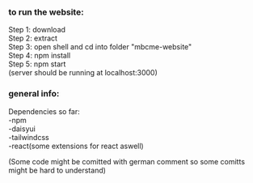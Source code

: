 <h3>to run the website:</h1>
<div>
Step 1: download<br/>
Step 2: extract<br/>
Step 3: open shell and cd into folder "mbcme-website"<br/>
Step 4: npm install<br/>
Step 5: npm start<br/>
(server should be running at localhost:3000)
</div>

<h3>general info:</h3>
<div>
Dependencies so far:<br/>
-npm<br/>
-daisyui<br/>
-tailwindcss<br/>
-react(some extensions for react aswell)<br/>

(Some code might be comitted with german comment so some comitts might be hard to understand)
</div>
